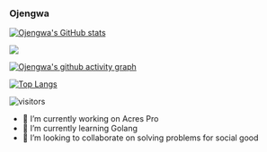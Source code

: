 ### Ojengwa
[![Ojengwa's GitHub stats](https://github-readme-stats.vercel.app/api?username=ojengwa&show_icons=true&theme=algolia&count_private=true)](https://github.com/anuraghazra/github-readme-stats)

![](https://github-profile-summary-cards.vercel.app/api/cards/profile-details?username=ojengwa&theme=default)

[![Ojengwa's github activity graph](https://activity-graph.herokuapp.com/graph?username=ojengwa&theme=dracula)](https://github.com/ojengwa/github-readme-activity-graph)

[![Top Langs](https://github-readme-stats.vercel.app/api/top-langs/?username=ojengwa&theme=algolia)](https://github.com/ojengwa/github-readme-stats)

![visitors](https://visitor-badge.laobi.icu/badge?page_id=ojengwa.readme)


- 🔭 I’m currently working on Acres Pro
- 🌱 I’m currently learning Golang
- 👯 I’m looking to collaborate on solving problems for social good

<!--
**ojengwa/ojengwa** is a ✨ _special_ ✨ repository because its `README.md` (this file) appears on your GitHub profile.

Here are some ideas to get you started:

- 🤔 I’m looking for help with ...
- 💬 Ask me about ...
- 📫 How to reach me: ...
- 😄 Pronouns: He/Him
- ⚡ Fun fact: ...
-->
